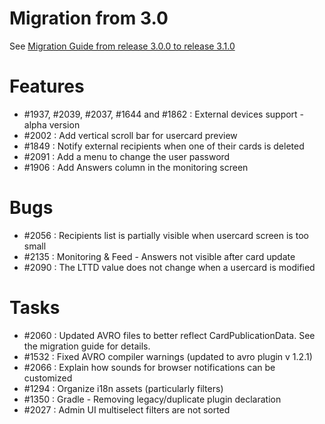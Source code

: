 # Migration from 3.0

See [Migration Guide from release 3.0.0 to release 3.1.0 ](https://opfab.github.io/documentation/archives/3.1.0.RELEASE/docs/single_page_doc.html#_migration_guide_from_release_3_0_0_to_release_3_1_0)

# Features

* #1937, #2039, #2037, #1644 and #1862 : External devices support - alpha version
* #2002 : Add vertical scroll bar for usercard preview
* #1849 : Notify external recipients when one of their cards is deleted
* #2091 : Add a menu to change the user password
* #1906 : Add Answers column in the monitoring screen


# Bugs

* #2056 : Recipients list is partially visible when usercard screen is too small
* #2135 : Monitoring & Feed - Answers not visible after card update
* #2090 : The LTTD value does not change when a usercard is modified

# Tasks

* #2060 : Updated AVRO files to better reflect CardPublicationData. See the migration guide for details.
* #1532 : Fixed AVRO compiler warnings (updated to avro plugin v 1.2.1)
* #2066 : Explain how sounds for browser notifications can be customized
* #1294 : Organize i18n assets (particularly filters)
* #1350 : Gradle - Removing legacy/duplicate plugin declaration
* #2027 : Admin UI multiselect filters are not sorted




